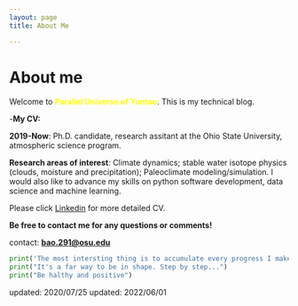 ```yaml
---
layout: page 
title: About Me

---
```


# About me

Welcome to **<font color=yellow>Parallel Universe of Yuntao</font>**. This is my technical blog.

-**My CV:**

**2019-Now**: Ph.D. candidate, research assitant at the Ohio State University, atmospheric science program.

**Research areas of interest**: Climate dynamics; stable water isotope physics (clouds, moisture and precipitation); Paleoclimate modeling/simulation.
I would also like to advance my skills on python software development, data science and machine learning. 

Please click [Linkedin](https://www.linkedin.com/in/yuntao-bao-5663771bb/) for more detailed CV.


**Be free to contact me for any questions or comments!**

contact: **<bao.291@osu.edu>**

``` python
print('The most intersting thing is to accumulate every progress I make.')
print("It's a far way to be in shape. Step by step...")
print("Be halthy and positive")
```

updated: 2020/07/25
updated: 2022/06/01